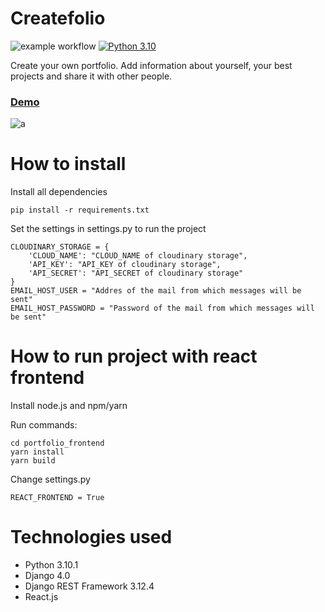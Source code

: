 # Createfolio
![example workflow](https://github.com/NikOneZ1/createfolio/actions/workflows/django.yml/badge.svg)
[![Python 3.10](https://img.shields.io/badge/python-3.10.1-blue.svg)](https://www.python.org/downloads/release/python-3101/)

Create your own portfolio. Add information about yourself, your best projects and share it with other people.
### [Demo](https://createfolio.herokuapp.com/portfolio/nikone)
![a](https://user-images.githubusercontent.com/48495591/137489586-8f98b747-606a-469c-82af-f6ff607063c7.png)
# How to install 
Install all dependencies
```
pip install -r requirements.txt
```
Set the settings in settings.py to run the project
```
CLOUDINARY_STORAGE = {
    'CLOUD_NAME': "CLOUD_NAME of cloudinary storage",
    'API_KEY': "API_KEY of cloudinary storage",
    'API_SECRET': "API_SECRET of cloudinary storage"
}
EMAIL_HOST_USER = "Addres of the mail from which messages will be sent"
EMAIL_HOST_PASSWORD = "Password of the mail from which messages will be sent"
```
# How to run project with react frontend
Install node.js and npm/yarn

Run commands:
```
cd portfolio_frontend
yarn install
yarn build
```
Change settings.py
```
REACT_FRONTEND = True
```
# Technologies used
- Python 3.10.1
- Django 4.0
- Django REST Framework 3.12.4
- React.js
